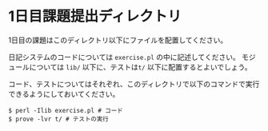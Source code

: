 # 1日目課題提出ディレクトリ

1日目の課題はこのディレクトリ以下にファイルを配置してください。

日記システムのコードについては `exercise.pl` の中に記述してください。
モジュールについては `lib/` 以下に、テストは`t/` 以下に配置するとよいでしょう。

コード、テストについてはそれぞれ、このディレクトリで以下のコマンドで実行できるようにしておいてください。

```
$ perl -Ilib exercise.pl # コード
$ prove -lvr t/ # テストの実行
```

